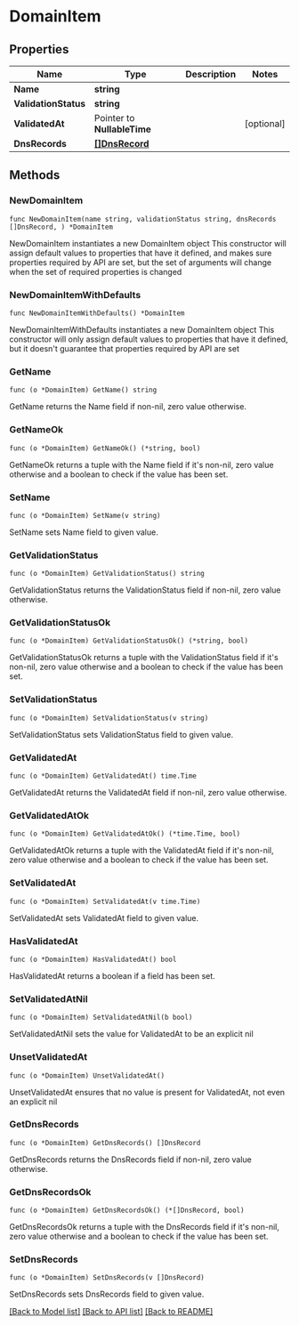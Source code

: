 # DomainItem

## Properties

Name | Type | Description | Notes
------------ | ------------- | ------------- | -------------
**Name** | **string** |  | 
**ValidationStatus** | **string** |  | 
**ValidatedAt** | Pointer to **NullableTime** |  | [optional] 
**DnsRecords** | [**[]DnsRecord**](DnsRecord.md) |  | 

## Methods

### NewDomainItem

`func NewDomainItem(name string, validationStatus string, dnsRecords []DnsRecord, ) *DomainItem`

NewDomainItem instantiates a new DomainItem object
This constructor will assign default values to properties that have it defined,
and makes sure properties required by API are set, but the set of arguments
will change when the set of required properties is changed

### NewDomainItemWithDefaults

`func NewDomainItemWithDefaults() *DomainItem`

NewDomainItemWithDefaults instantiates a new DomainItem object
This constructor will only assign default values to properties that have it defined,
but it doesn't guarantee that properties required by API are set

### GetName

`func (o *DomainItem) GetName() string`

GetName returns the Name field if non-nil, zero value otherwise.

### GetNameOk

`func (o *DomainItem) GetNameOk() (*string, bool)`

GetNameOk returns a tuple with the Name field if it's non-nil, zero value otherwise
and a boolean to check if the value has been set.

### SetName

`func (o *DomainItem) SetName(v string)`

SetName sets Name field to given value.


### GetValidationStatus

`func (o *DomainItem) GetValidationStatus() string`

GetValidationStatus returns the ValidationStatus field if non-nil, zero value otherwise.

### GetValidationStatusOk

`func (o *DomainItem) GetValidationStatusOk() (*string, bool)`

GetValidationStatusOk returns a tuple with the ValidationStatus field if it's non-nil, zero value otherwise
and a boolean to check if the value has been set.

### SetValidationStatus

`func (o *DomainItem) SetValidationStatus(v string)`

SetValidationStatus sets ValidationStatus field to given value.


### GetValidatedAt

`func (o *DomainItem) GetValidatedAt() time.Time`

GetValidatedAt returns the ValidatedAt field if non-nil, zero value otherwise.

### GetValidatedAtOk

`func (o *DomainItem) GetValidatedAtOk() (*time.Time, bool)`

GetValidatedAtOk returns a tuple with the ValidatedAt field if it's non-nil, zero value otherwise
and a boolean to check if the value has been set.

### SetValidatedAt

`func (o *DomainItem) SetValidatedAt(v time.Time)`

SetValidatedAt sets ValidatedAt field to given value.

### HasValidatedAt

`func (o *DomainItem) HasValidatedAt() bool`

HasValidatedAt returns a boolean if a field has been set.

### SetValidatedAtNil

`func (o *DomainItem) SetValidatedAtNil(b bool)`

 SetValidatedAtNil sets the value for ValidatedAt to be an explicit nil

### UnsetValidatedAt
`func (o *DomainItem) UnsetValidatedAt()`

UnsetValidatedAt ensures that no value is present for ValidatedAt, not even an explicit nil
### GetDnsRecords

`func (o *DomainItem) GetDnsRecords() []DnsRecord`

GetDnsRecords returns the DnsRecords field if non-nil, zero value otherwise.

### GetDnsRecordsOk

`func (o *DomainItem) GetDnsRecordsOk() (*[]DnsRecord, bool)`

GetDnsRecordsOk returns a tuple with the DnsRecords field if it's non-nil, zero value otherwise
and a boolean to check if the value has been set.

### SetDnsRecords

`func (o *DomainItem) SetDnsRecords(v []DnsRecord)`

SetDnsRecords sets DnsRecords field to given value.



[[Back to Model list]](../README.md#documentation-for-models) [[Back to API list]](../README.md#documentation-for-api-endpoints) [[Back to README]](../README.md)


